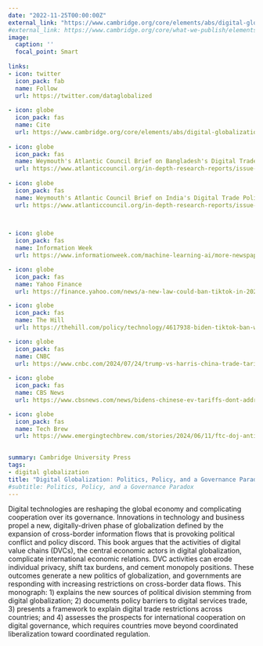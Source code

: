 ```yaml
---
date: "2022-11-25T00:00:00Z"
external_link: "https://www.cambridge.org/core/elements/abs/digital-globalization/9F2022A8E282C1818808D41644C495AB"
#external_link: https://www.cambridge.org/core/what-we-publish/elements/international-relations
image:
  caption: ''
  focal_point: Smart
  
links:
- icon: twitter
  icon_pack: fab
  name: Follow
  url: https://twitter.com/dataglobalized
  
- icon: globe
  icon_pack: fas
  name: Cite
  url: https://www.cambridge.org/core/elements/abs/digital-globalization/9F2022A8E282C1818808D41644C495AB#
  
- icon: globe
  icon_pack: fas
  name: Weymouth's Atlantic Council Brief on Bangladesh's Digital Trade Policies
  url: https://www.atlanticcouncil.org/in-depth-research-reports/issue-brief/inside-bangladeshs-new-data-protection-laws/
  
- icon: globe
  icon_pack: fas
  name: Weymouth's Atlantic Council Brief on India's Digital Trade Policies
  url: https://www.atlanticcouncil.org/in-depth-research-reports/issue-brief/indias-personal-data-protection-act-and-the-politics-of-digital-governance/
  


- icon: globe
  icon_pack: fas
  name: Information Week
  url: https://www.informationweek.com/machine-learning-ai/more-newspapers-join-the-copyright-battle-against-openai-microsoft

- icon: globe
  icon_pack: fas
  name: Yahoo Finance
  url: https://finance.yahoo.com/news/a-new-law-could-ban-tiktok-in-2025-heres-what-happens-next-111917426.html?soc_src=social-sh&soc_trk=tw&tsrc=twtr&guccounter=1&guce_referrer=aHR0cHM6Ly90LmNvLw&guce_referrer_sig=AQAAAFNZlW72-TRSuMzdg2OKkLJfiR84GASki6zQilbcdN_pZuB0SNDtbHYZrrTZSEGmSAQbHw8HRdux7Yhd7d3qcv0Rig5f-DqnmNZZmWFuGFRAM9j7GmF1Lpy-YMGp_EUOqEcQBJGJ5hZKKghfj9xyzBWkPto8yZ5PbIh1nYF2e2YM

- icon: globe
  icon_pack: fas
  name: The Hill
  url: https://thehill.com/policy/technology/4617938-biden-tiktok-ban-what-happens-next/

- icon: globe
  icon_pack: fas
  name: CNBC
  url: https://www.cnbc.com/2024/07/24/trump-vs-harris-china-trade-tariffs-policy.html
  
- icon: globe
  icon_pack: fas
  name: CBS News
  url: https://www.cbsnews.com/news/bidens-chinese-ev-tariffs-dont-address-lingering-national-security-concerns/

- icon: globe
  icon_pack: fas
  name: Tech Brew
  url: https://www.emergingtechbrew.com/stories/2024/06/11/ftc-doj-antitrust-ai-microsoft-openai-nvidia
  

summary: Cambridge University Press 
tags:
- digital globalization
title: "Digital Globalization: Politics, Policy, and a Governance Paradox" 
#subtitle: Politics, Policy, and a Governance Paradox
---
```

Digital technologies are reshaping the global economy and complicating cooperation over its governance.  Innovations in technology and business propel a new, digitally-driven phase of globalization defined by the expansion of cross-border information flows that is provoking political conflict and policy discord. This book argues that the activities of digital value chains (DVCs), the central economic actors in digital globalization, complicate international economic relations. DVC activities can erode individual privacy, shift tax burdens, and cement monopoly positions. These outcomes generate a new politics of globalization, and governments are responding with increasing restrictions on cross-border data flows. This monograph: 1) explains the new sources of political division stemming from digital globalization; 2) documents policy barriers to digital services trade, 3) presents a framework to explain digital trade restrictions across countries; and 4) assesses the prospects for international cooperation on digital governance, which requires countries move beyond coordinated liberalization toward coordinated regulation.